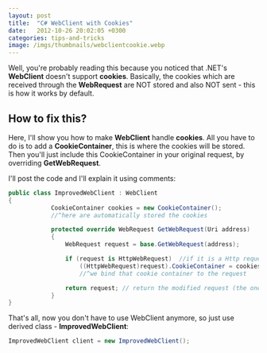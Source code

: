 ```yaml
---
layout: post
title:  "C# WebClient with Cookies"
date:   2012-10-26 20:02:05 +0300
categories: tips-and-tricks
image: /imgs/thumbnails/webclientcookie.webp
---
```


Well, you're probably reading this because you noticed that .NET's **WebClient** doesn't support **cookies**. Basically, the cookies which are received through the **WebRequest** are NOT stored and also NOT sent - this is how it works by default.

## How to fix this?

Here, I'll show you how to make **WebClient** handle **cookies**. All you have to do is to add a **CookieContainer**, this is where the cookies will be stored. Then you'll just include this CookieContainer in your original request, by overriding **GetWebRequest**.

I'll post the code and I'll explain it using comments:

```csharp
public class ImprovedWebClient : WebClient
{
            CookieContainer cookies = new CookieContainer();
            //^here are automatically stored the cookies

            protected override WebRequest GetWebRequest(Uri address)
            {
                WebRequest request = base.GetWebRequest(address); 

                if (request is HttpWebRequest)  //if it is a Http request
                    ((HttpWebRequest)request).CookieContainer = cookies;  
                    //^we bind that cookie container to the request

                return request; // return the modified request (the one with cookies)
            }
}
```

That's all, now you don't have to use WebClient anymore, so just use derived class - **ImprovedWebClient**:

```csharp
ImprovedWebClient client = new ImprovedWebClient();
```